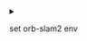 <details>
<summary>

set orb-slam2 env

</summary>

after installing prerequest library, you need add 
```cpp
#include <unistd.h>
```
in 
> include/system.h

</details>
